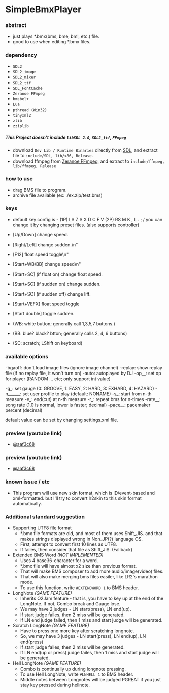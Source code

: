 # SimpleBmxPlayer

### abstract
- just plays \*.bmx(bms, bme, bml, etc.) file.
- good to use when editing \*.bmx files.

### dependency
- ```SDL2```
- ```SDL2_image```
- ```SDL2_mixer```
- ```SDL2_ttf```
- ```SDL_FontCache```
- ```Zeranoe FFmpeg```
- ```bmsbel+```
- ```Lua```
- ```pthread (Win32)```
- ```tinyxml2```
- ```zlib```
- ```zziplib```

##### This Project doesn't include ```libSDL 2.0```, ```SDL2_ttf```, ```FFmpeg```
  - download ```Dev Lib / Runtime Binaries``` directly from [SDL](https://www.libsdl.org/download-2.0.php), and extract file to ```include/SDL, lib/x86, Release```.
  - download ffmpeg from [Zeranoe FFmpeg](http://ffmpeg.zeranoe.com/builds/), and extract to ```include/ffmpeg, lib/ffmpeg, Release```

### how to use
- drag BMS file to program.
- archive file available (ex: ./ex.zip/test.bms)

### keys
- default key config is -
  (1P) LS Z S X D C F V
  (2P) RS M K , L . ; /
  you can change it by changing preset files.
  (also supports controller)
- [Up/Down]      change speed.
- [Right/Left]   change sudden.\n"
- [F12]          float speed toggle\n"
- [Start+WB/BB]  change speed\n"
- [Start+SC]     (if float on) change float speed.
- [Start+SC]     (if sudden on) change sudden.
- [Start+SC]     (if sudden off) change lift.
- [Start+VEFX]   float speed toggle
- [Start double] toggle sudden.

- (WB: white button; generally call 1,3,5,7 buttons.)
- (BB: blue? black? btton; generally calls 2, 4, 6 buttons)
- (SC: scratch; LShift on keyboard)

### available options
-bgaoff: don't load image files (ignore image channel)
-replay: show replay file (if no replay file, it won't turn on)
-auto: autoplayed by DJ
-op__: set op for player (RANDOM ... etc; only support int value)

-g_: set gauge (0: GROOVE, 1: EASY, 2: HARD, 3: EXHARD, 4: HAZARD)
-n______: set user profile to play (default: NONAME)
-s_: start from n-th measure
-e_: end(cut) at n-th measure
-r_: repeat bms for n-times
-rate__: song rate (1.0 is normal, lower is faster; decimal)
-pace__: pacemaker percent (decimal)

default value can be set by changing settings.xml file.

### preview (youtube link)
- [@aaf3c68](https://www.youtube.com/watch?v=11DYI2wY4SU)

### preview (youtube link)
- [@aaf3c68](https://www.youtube.com/watch?v=11DYI2wY4SU)

### known issue / etc
- This program will use new skin format, which is ID/event-based and xml-formatted. but I'll try to convert lr2skin to this skin format automatically.

### Additional standard suggestion
- Supporting UTF8 file format
  - *.bmx file formats are old, and most of them uses Shift_JIS. and that makes strings displayed wrong in Non_JP(?) language OS.
  - First, attempt to convert first 10 lines as UTF8.
  - If failes, then consider that file as Shift_JIS. (Fallback)
- Extended BMS Word *(NOT IMPLEMENTED)*
  - Uses 4 base36-character for a word.
  - *.bmx file will have almost x2 size than previous format.
  - That will make BMS composer to add more audio/image(video) files.
  - That will also make merging bms files easiler, like LR2\'s marathon mode.
  - To use this function, write ```#EXTENDWORD 1``` to BMS header.
- LongNote *(GAME FEATURE)*
  - Inherits O2Jam feature - that is, you have to key up at the end of the LongNote. If not, Combo break and Guage lose.
  - We may have 2 judges - LN start(press), LN end(up).
  - If start judge failes, then 2 miss will be generated.
  - If LN end judge failed, then 1 miss and start judge will be generated.
- Scratch LongNote *(GAME FEATURE)*
  - Have to press one more key after scratching longnote.
  - So, we may have 3 judges - LN start(press), LN end(up), LN end(press)
  - If start judge failes, then 2 miss will be generated.
  - If LN end(up or press) judge failes, then 1 miss and start judge will be generated.
- Hell LongNote *(GAME FEATURE)*
  - Combo is continually up during longnote pressing.
  - To use Hell LongNote, write ```#LNHELL 1``` to BMS header.
  - Middle notes between Longnotes will be judged PGREAT if you just stay key pressed during hellnote.
